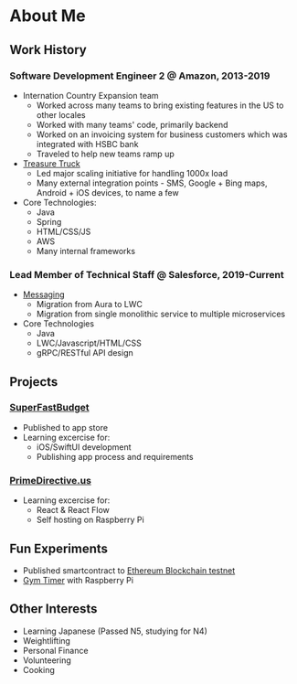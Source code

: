# About Me
## Work History

### Software Development Engineer 2 @ Amazon, 2013-2019
- Internation Country Expansion team
  - Worked across many teams to bring existing features in the US to other locales
  - Worked with many teams' code, primarily backend 
  - Worked on an invoicing system for business customers which was integrated with HSBC bank 
  - Traveled to help new teams ramp up
- [Treasure Truck](https://www.amazon.com/tt/webview/aboutus)
  - Led major scaling initiative for handling 1000x load
  - Many external integration points - SMS, Google + Bing maps, Android + iOS devices, to name a few
- Core Technologies: 
  - Java
  - Spring
  - HTML/CSS/JS
  - AWS
  - Many internal frameworks

### Lead Member of Technical Staff @ Salesforce, 2019-Current
- [Messaging](https://www.salesforce.com/products/service-cloud/features/livemessage/)
  - Migration from Aura to LWC
  - Migration from single monolithic service to multiple microservices
- Core Technologies
  - Java
  - LWC/Javascript/HTML/CSS
  - gRPC/RESTful API design

## Projects
### [SuperFastBudget](https://andrw.github.com) 
- Published to app store
- Learning excercise for:
  - iOS/SwiftUI development
  - Publishing app process and requirements
   
### [PrimeDirective.us](http://primedirective.us)
- Learning excercise for:
  - React & React Flow
  - Self hosting on Raspberry Pi
   
## Fun Experiments
- Published smartcontract to [Ethereum Blockchain testnet](https://twitter.com/AndrwYng/status/1368666094408323073)
- [Gym Timer](https://twitter.com/AndrwYng/status/1351425922679795712) with Raspberry Pi

## Other Interests
- Learning Japanese (Passed N5, studying for N4)
- Weightlifting
- Personal Finance
- Volunteering
- Cooking
